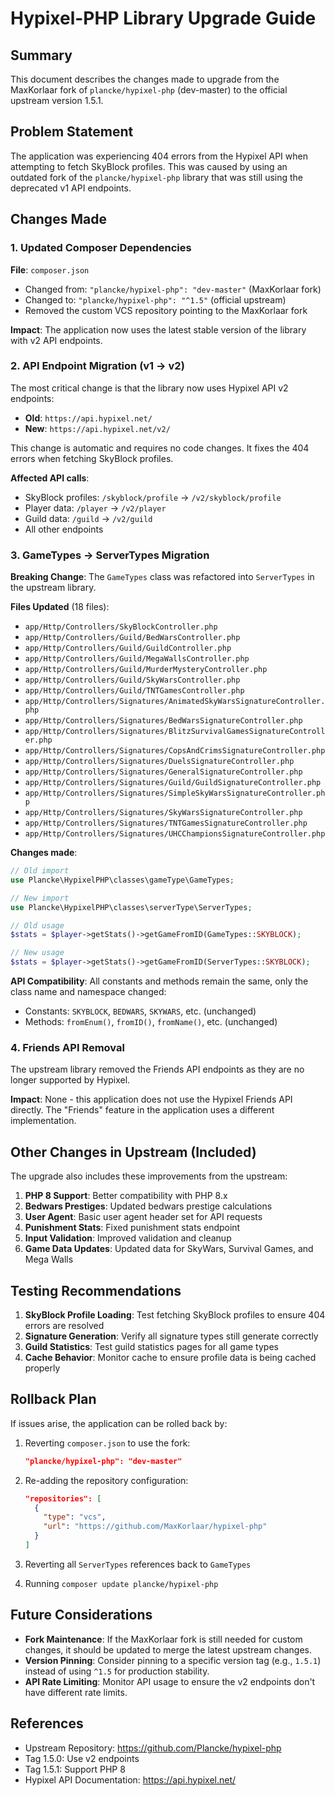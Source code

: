 # Hypixel-PHP Library Upgrade Guide

## Summary

This document describes the changes made to upgrade from the MaxKorlaar fork of `plancke/hypixel-php` (dev-master) to the official upstream version 1.5.1.

## Problem Statement

The application was experiencing 404 errors from the Hypixel API when attempting to fetch SkyBlock profiles. This was caused by using an outdated fork of the `plancke/hypixel-php` library that was still using the deprecated v1 API endpoints.

## Changes Made

### 1. Updated Composer Dependencies

**File**: `composer.json`

- Changed from: `"plancke/hypixel-php": "dev-master"` (MaxKorlaar fork)
- Changed to: `"plancke/hypixel-php": "^1.5"` (official upstream)
- Removed the custom VCS repository pointing to the MaxKorlaar fork

**Impact**: The application now uses the latest stable version of the library with v2 API endpoints.

### 2. API Endpoint Migration (v1 → v2)

The most critical change is that the library now uses Hypixel API v2 endpoints:

- **Old**: `https://api.hypixel.net/`
- **New**: `https://api.hypixel.net/v2/`

This change is automatic and requires no code changes. It fixes the 404 errors when fetching SkyBlock profiles.

**Affected API calls**:
- SkyBlock profiles: `/skyblock/profile` → `/v2/skyblock/profile`
- Player data: `/player` → `/v2/player`
- Guild data: `/guild` → `/v2/guild`
- All other endpoints

### 3. GameTypes → ServerTypes Migration

**Breaking Change**: The `GameTypes` class was refactored into `ServerTypes` in the upstream library.

**Files Updated** (18 files):
- `app/Http/Controllers/SkyBlockController.php`
- `app/Http/Controllers/Guild/BedWarsController.php`
- `app/Http/Controllers/Guild/GuildController.php`
- `app/Http/Controllers/Guild/MegaWallsController.php`
- `app/Http/Controllers/Guild/MurderMysteryController.php`
- `app/Http/Controllers/Guild/SkyWarsController.php`
- `app/Http/Controllers/Guild/TNTGamesController.php`
- `app/Http/Controllers/Signatures/AnimatedSkyWarsSignatureController.php`
- `app/Http/Controllers/Signatures/BedWarsSignatureController.php`
- `app/Http/Controllers/Signatures/BlitzSurvivalGamesSignatureController.php`
- `app/Http/Controllers/Signatures/CopsAndCrimsSignatureController.php`
- `app/Http/Controllers/Signatures/DuelsSignatureController.php`
- `app/Http/Controllers/Signatures/GeneralSignatureController.php`
- `app/Http/Controllers/Signatures/Guild/GuildSignatureController.php`
- `app/Http/Controllers/Signatures/SimpleSkyWarsSignatureController.php`
- `app/Http/Controllers/Signatures/SkyWarsSignatureController.php`
- `app/Http/Controllers/Signatures/TNTGamesSignatureController.php`
- `app/Http/Controllers/Signatures/UHCChampionsSignatureController.php`

**Changes made**:
```php
// Old import
use Plancke\HypixelPHP\classes\gameType\GameTypes;

// New import
use Plancke\HypixelPHP\classes\serverType\ServerTypes;

// Old usage
$stats = $player->getStats()->getGameFromID(GameTypes::SKYBLOCK);

// New usage
$stats = $player->getStats()->getGameFromID(ServerTypes::SKYBLOCK);
```

**API Compatibility**: All constants and methods remain the same, only the class name and namespace changed:
- Constants: `SKYBLOCK`, `BEDWARS`, `SKYWARS`, etc. (unchanged)
- Methods: `fromEnum()`, `fromID()`, `fromName()`, etc. (unchanged)

### 4. Friends API Removal

The upstream library removed the Friends API endpoints as they are no longer supported by Hypixel. 

**Impact**: None - this application does not use the Hypixel Friends API directly. The "Friends" feature in the application uses a different implementation.

## Other Changes in Upstream (Included)

The upgrade also includes these improvements from the upstream:

1. **PHP 8 Support**: Better compatibility with PHP 8.x
2. **Bedwars Prestiges**: Updated bedwars prestige calculations
3. **User Agent**: Basic user agent header set for API requests
4. **Punishment Stats**: Fixed punishment stats endpoint
5. **Input Validation**: Improved validation and cleanup
6. **Game Data Updates**: Updated data for SkyWars, Survival Games, and Mega Walls

## Testing Recommendations

1. **SkyBlock Profile Loading**: Test fetching SkyBlock profiles to ensure 404 errors are resolved
2. **Signature Generation**: Verify all signature types still generate correctly
3. **Guild Statistics**: Test guild statistics pages for all game types
4. **Cache Behavior**: Monitor cache to ensure profile data is being cached properly

## Rollback Plan

If issues arise, the application can be rolled back by:

1. Reverting `composer.json` to use the fork:
   ```json
   "plancke/hypixel-php": "dev-master"
   ```

2. Re-adding the repository configuration:
   ```json
   "repositories": [
     {
       "type": "vcs",
       "url": "https://github.com/MaxKorlaar/hypixel-php"
     }
   ]
   ```

3. Reverting all `ServerTypes` references back to `GameTypes`

4. Running `composer update plancke/hypixel-php`

## Future Considerations

- **Fork Maintenance**: If the MaxKorlaar fork is still needed for custom changes, it should be updated to merge the latest upstream changes.
- **Version Pinning**: Consider pinning to a specific version tag (e.g., `1.5.1`) instead of using `^1.5` for production stability.
- **API Rate Limiting**: Monitor API usage to ensure the v2 endpoints don't have different rate limits.

## References

- Upstream Repository: https://github.com/Plancke/hypixel-php
- Tag 1.5.0: Use v2 endpoints
- Tag 1.5.1: Support PHP 8
- Hypixel API Documentation: https://api.hypixel.net/
